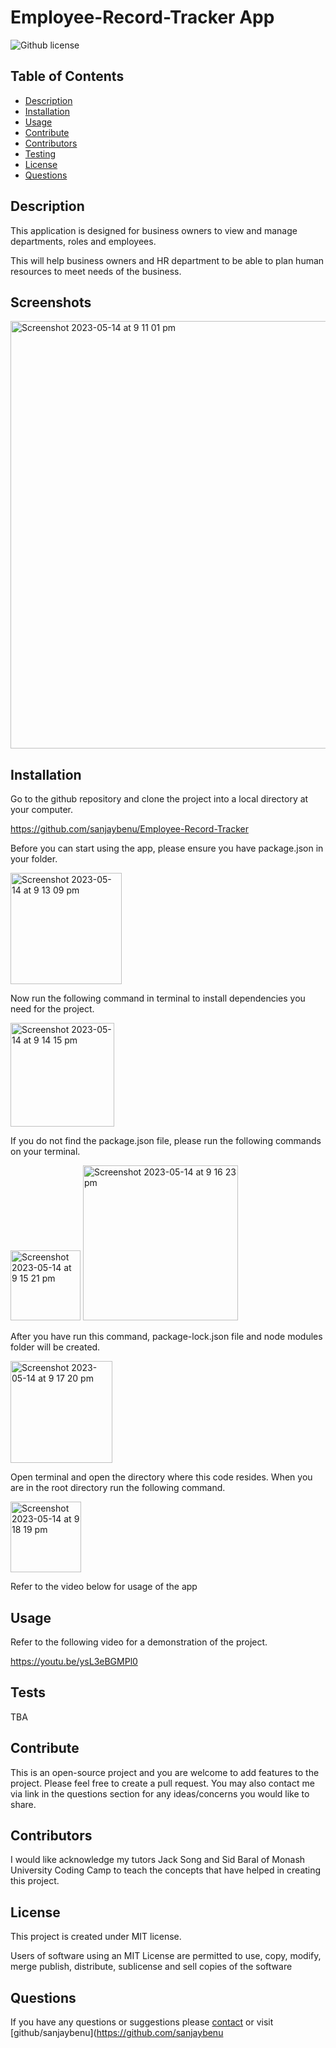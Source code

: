 # Employee-Record-Tracker App

![Github license](https://img.shields.io/badge/license-MIT-blue)

## Table of Contents
* [Description](#description)
* [Installation](#installation)
* [Usage](#usage)
* [Contribute](#contribute)
* [Contributors](#contributors)
* [Testing](#tests)
* [License](#license)
* [Questions](#questions)
## Description

This application is designed for business owners  to view and manage departments, roles and employees.

This will help business owners and HR department to be able to plan human resources to meet needs of the business.


## Screenshots

<img width="684" alt="Screenshot 2023-05-14 at 9 11 01 pm" src="https://github.com/sanjaybenu/Employee-Record-Tracker/assets/105487471/c2587fc5-5797-4767-a460-86c31cfcd0dc">

## Installation

Go to the github repository and clone the project into a local directory at your computer.

https://github.com/sanjaybenu/Employee-Record-Tracker

Before you can start using the app, please ensure you have package.json in your folder. 

<img width="178" alt="Screenshot 2023-05-14 at 9 13 09 pm" src="https://github.com/sanjaybenu/Employee-Record-Tracker/assets/105487471/eceb8074-493f-4198-b810-139e2db4fc44">

Now run the following command in terminal to install dependencies you need for the project.

<img width="166" alt="Screenshot 2023-05-14 at 9 14 15 pm" src="https://github.com/sanjaybenu/Employee-Record-Tracker/assets/105487471/b7a68084-e139-430f-9f4d-9bdc3fd7c9b4">

If you do not find the package.json file, please run the following commands on your terminal.

<img width="112" alt="Screenshot 2023-05-14 at 9 15 21 pm" src="https://github.com/sanjaybenu/Employee-Record-Tracker/assets/105487471/d3434714-87f6-4dbc-8820-a3515c13ad76">
<img width="248" alt="Screenshot 2023-05-14 at 9 16 23 pm" src="https://github.com/sanjaybenu/Employee-Record-Tracker/assets/105487471/7d74e29f-43f6-46cf-b48b-2836adb70155">

After you have run this command, package-lock.json file and node modules folder will be created.

<img width="163" alt="Screenshot 2023-05-14 at 9 17 20 pm" src="https://github.com/sanjaybenu/Employee-Record-Tracker/assets/105487471/5991018f-f8b0-4c76-8d3a-75e1137b9a7f">

Open terminal and open the directory where this code resides. When you are in the root directory run the following command.

<img width="113" alt="Screenshot 2023-05-14 at 9 18 19 pm" src="https://github.com/sanjaybenu/Employee-Record-Tracker/assets/105487471/061d900d-c943-4846-8d62-a4f8117df2c0">

Refer to the video below for usage of the app

## Usage

Refer to the following video for a demonstration of the project.

https://youtu.be/ysL3eBGMPl0

## Tests

TBA


## Contribute
This is an open-source project and you are welcome to add features to the project. Please feel free to create a pull request. You may also contact me via link in the questions section for any ideas/concerns you would like to share.
## Contributors

I would like acknowledge my tutors Jack Song and Sid Baral of Monash University Coding Camp to teach the concepts that have helped in creating this project.

## License

This project is created under MIT license.

Users of software using an MIT License are permitted to use, copy, modify, merge publish, distribute, sublicense and sell copies of the software


## Questions

If you have any questions or suggestions please [contact](mailto:sanjaybenu@gmail.com?subject=README_file_generator) or visit [github/sanjaybenu](https://github.com/sanjaybenu
